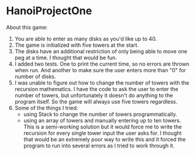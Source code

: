 # HanoiProjectOne
About this game: 
1. You are able to enter as many disks as you'd like up to 40. 
2. The game is initialized with five towers at the start.
3. The disks have an additional restriction of only being able to move one peg at a time. I thought that would be fun. 
4. I added two tests. One to print the current time, so no errors are thrown when run. And another to make sure the user enters more than "0" for number of disks.
5. I was unable to figure out how to change the number of towers with the recursion mathematics. I have the code to ask the user to enter the number of towers,
but unfortunately it doesn't do anything to the program itself. So the game will always use five towers regardless. 
6. Some of the things I tried: 
   - using Stack to change the number of towers programmatically. 
   - using an array of towers and manually entering up to ten towers. This is a semi-working solution but it would force me to write the recursion for every single tower input the 
   user asks for. I thought that would be an extremely poor way to write this and it forced the program to run into several errors as I tried to work through it. 

